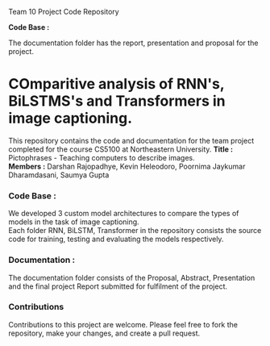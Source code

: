 Team 10 Project Code Repository  
 

**Code Base :**  

The documentation folder has the report, presentation and proposal for the project.  


# COmparitive analysis of RNN's, BiLSTMS's and Transformers in image captioning.

This repository contains the code and documentation for the team project completed for the course CS5100 at Northeastern University.
**Title :** Pictophrases - Teaching computers to describe images.  
**Members :** Darshan Rajopadhye, Kevin Heleodoro, Poornima Jaykumar Dharamdasani, Saumya Gupta 

### Code Base :

We developed 3 custom model architectures to compare the types of models in the task of image captioning.  
Each folder RNN, BiLSTM, Transformer in the repository consists the source code for training, testing and evaluating the models respectively.  

### Documentation : 

The documentation folder consists of the Proposal, Abstract, Presentation and the final project Report submitted for fulfilment of the project.

### Contributions

Contributions to this project are welcome. Please feel free to fork the repository, make your changes, and create a pull request.

